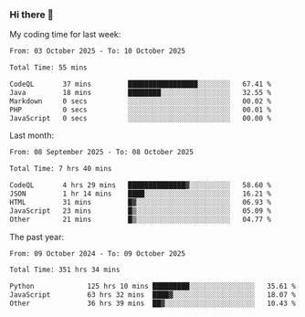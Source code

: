 ### Hi there 👋

My coding time for last week:

<!--START_SECTION:week-->

```txt
From: 03 October 2025 - To: 10 October 2025

Total Time: 55 mins

CodeQL       37 mins         █████████████████░░░░░░░░   67.41 %
Java         18 mins         ████████░░░░░░░░░░░░░░░░░   32.55 %
Markdown     0 secs          ░░░░░░░░░░░░░░░░░░░░░░░░░   00.02 %
PHP          0 secs          ░░░░░░░░░░░░░░░░░░░░░░░░░   00.01 %
JavaScript   0 secs          ░░░░░░░░░░░░░░░░░░░░░░░░░   00.00 %
```

<!--END_SECTION:week-->

Last month:

<!--START_SECTION:month-->

```txt
From: 08 September 2025 - To: 08 October 2025

Total Time: 7 hrs 40 mins

CodeQL       4 hrs 29 mins   ██████████████▓░░░░░░░░░░   58.60 %
JSON         1 hr 14 mins    ████░░░░░░░░░░░░░░░░░░░░░   16.21 %
HTML         31 mins         █▓░░░░░░░░░░░░░░░░░░░░░░░   06.93 %
JavaScript   23 mins         █▒░░░░░░░░░░░░░░░░░░░░░░░   05.09 %
Other        21 mins         █▒░░░░░░░░░░░░░░░░░░░░░░░   04.77 %
```

<!--END_SECTION:month-->

The past year:

<!--START_SECTION:year-->

```txt
From: 09 October 2024 - To: 09 October 2025

Total Time: 351 hrs 34 mins

Python             125 hrs 10 mins █████████░░░░░░░░░░░░░░░░   35.61 %
JavaScript         63 hrs 32 mins  ████▓░░░░░░░░░░░░░░░░░░░░   18.07 %
Other              36 hrs 39 mins  ██▓░░░░░░░░░░░░░░░░░░░░░░   10.43 %
```

<!--END_SECTION:year-->

